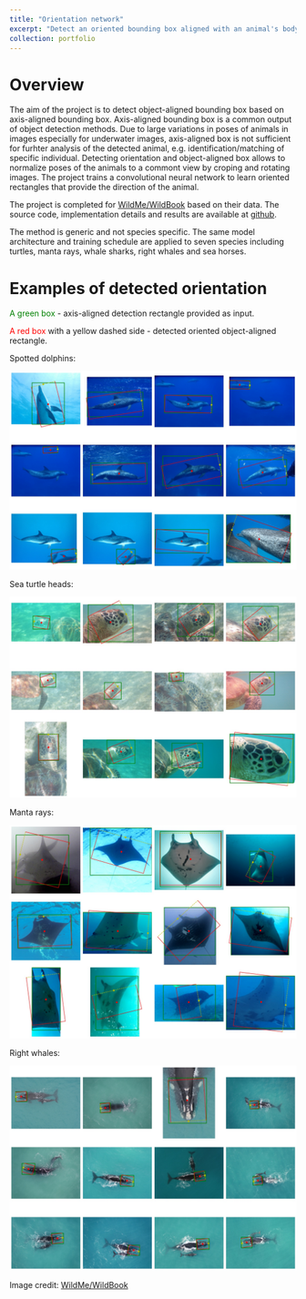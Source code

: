 ```yaml
---
title: "Orientation network"
excerpt: "Detect an oriented bounding box aligned with an animal's body.<br/><img src='/images/portfolio_wbia_orientation.jpg'>"
collection: portfolio
---
```


# Overview

The aim of the project is to detect object-aligned bounding box based on axis-aligned bounding box. 
Axis-aligned bounding box is a common output of object detection methods.
Due to large variations in poses of animals in images especially for underwater images, axis-aligned box is not sufficient for furhter analysis of the detected animal, e.g. identification/matching of specific individual.
Detecting orientation and object-aligned box allows to normalize poses of the animals to a commont view by croping and rotating images.
The project trains a convolutional neural network to learn oriented rectangles that provide the direction of the animal.

The project is completed for [WildMe/WildBook](https://www.wildme.org) based on their data.
The source code, implementation details and results are available at [github](https://github.com/WildMeOrg/wbia-plugin-orientation).

The method is generic and not species specific. The same model architecture and training schedule are applied to seven species including turtles, manta rays, whale sharks, right whales and sea horses.


# Examples of detected orientation

<span style="color:green">A green box</span> - axis-aligned detection rectangle provided as input.

<span style="color:red">A red box</span> with a yellow dashed side - detected oriented object-aligned rectangle.

Spotted dolphins:

![Example of spotted dolphing](/images/portfolio-wbia-orientation-dolphins.jpg)

Sea turtle heads:

![Example of oriented turtles](/images/portfolio-wbia-orientation-turtles.jpg)

Manta rays:

![Example of manta rays](/images/portfolio-wbia-orientation-mantas.jpg)

Right whales:

![Example of right whales](/images/portfolio-wbia-orientation-right-whales.jpg)


Image credit: [WildMe/WildBook](https://www.wildme.org)
